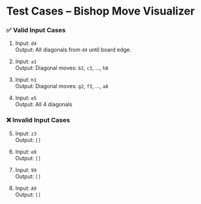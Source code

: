 # Test Cases – Bishop Move Visualizer

### ✅ Valid Input Cases
1. Input: `d4`  
   Output: All diagonals from `d4` until board edge.

2. Input: `a1`  
   Output: Diagonal moves: `b2`, `c3`, ..., `h8`

3. Input: `h1`  
   Output: Diagonal moves: `g2`, `f3`, ..., `a8`

4. Input: `e5`  
   Output: All 4 diagonals

### ❌ Invalid Input Cases
5. Input: `z3`  
   Output: `[]`

6. Input: `e0`  
   Output: `[]`

7. Input: `99`  
   Output: `[]`

8. Input: `A9`  
   Output: `[]`
